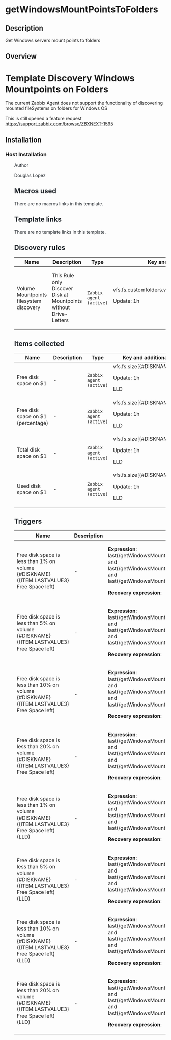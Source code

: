 # getWindowsMountPointsToFolders

## Description

Get Windows servers mount points to folders

## Overview


Template Discovery Windows Mountpoints on Folders
=================================================


The current Zabbix Agent does not support the functionality of discovering mounted fileSystems on folders for Windows OS


This is still opened a feature request <https://support.zabbix.com/browse/ZBXNEXT-1595>


Installation
------------


### Host Installation


<ul style="box-sizing: border-box; margin-bottom: 16px; margin-top: 0px; padding-left: 2em; color: #24292e; font-family: -apple-system, system-ui, 'Segoe UI', Helvetica, Arial, sans-serif, 'Apple C

## Author

Douglas Lopez

## Macros used

There are no macros links in this template.

## Template links

There are no template links in this template.

## Discovery rules

|Name|Description|Type|Key and additional info|
|----|-----------|----|----|
|Volume Mountpoints filesystem discovery|<p>This Rule only Discover Disk at Mountpoints without Drive-Letters</p>|`Zabbix agent (active)`|vfs.fs.customfolders.windowsmountpoints.discovery<p>Update: 1h</p>|


## Items collected

|Name|Description|Type|Key and additional info|
|----|-----------|----|----|
|Free disk space on $1|<p>-</p>|`Zabbix agent (active)`|vfs.fs.size[{#DISKNAME},free]<p>Update: 1h</p><p>LLD</p>|
|Free disk space on $1 (percentage)|<p>-</p>|`Zabbix agent (active)`|vfs.fs.size[{#DISKNAME},pfree]<p>Update: 1h</p><p>LLD</p>|
|Total disk space on $1|<p>-</p>|`Zabbix agent (active)`|vfs.fs.size[{#DISKNAME},total]<p>Update: 1h</p><p>LLD</p>|
|Used disk space on $1|<p>-</p>|`Zabbix agent (active)`|vfs.fs.size[{#DISKNAME},used]<p>Update: 1h</p><p>LLD</p>|


## Triggers

|Name|Description|Expression|Priority|
|----|-----------|----------|--------|
|Free disk space is less than 1% on volume {#DISKNAME} ({ITEM.LASTVALUE3} Free Space left)|<p>-</p>|<p>**Expression**: last(/getWindowsMountPointsToFolders/vfs.fs.size[{#DISKNAME},pfree])<1 and last(/getWindowsMountPointsToFolders/vfs.fs.size[{#DISKNAME},pfree])>10 and last(/getWindowsMountPointsToFolders/vfs.fs.size[{#DISKNAME},free])>1</p><p>**Recovery expression**: </p>|disaster|
|Free disk space is less than 5% on volume {#DISKNAME} ({ITEM.LASTVALUE3} Free Space left)|<p>-</p>|<p>**Expression**: last(/getWindowsMountPointsToFolders/vfs.fs.size[{#DISKNAME},pfree])<5 and last(/getWindowsMountPointsToFolders/vfs.fs.size[{#DISKNAME},pfree])>10 and last(/getWindowsMountPointsToFolders/vfs.fs.size[{#DISKNAME},free])>1</p><p>**Recovery expression**: </p>|high|
|Free disk space is less than 10% on volume {#DISKNAME} ({ITEM.LASTVALUE3} Free Space left)|<p>-</p>|<p>**Expression**: last(/getWindowsMountPointsToFolders/vfs.fs.size[{#DISKNAME},pfree])<10 and last(/getWindowsMountPointsToFolders/vfs.fs.size[{#DISKNAME},pfree])>10 and last(/getWindowsMountPointsToFolders/vfs.fs.size[{#DISKNAME},free])>1</p><p>**Recovery expression**: </p>|warning|
|Free disk space is less than 20% on volume {#DISKNAME} ({ITEM.LASTVALUE3} Free Space left)|<p>-</p>|<p>**Expression**: last(/getWindowsMountPointsToFolders/vfs.fs.size[{#DISKNAME},pfree])<20 and last(/getWindowsMountPointsToFolders/vfs.fs.size[{#DISKNAME},pfree])>10 and last(/getWindowsMountPointsToFolders/vfs.fs.size[{#DISKNAME},free])>1</p><p>**Recovery expression**: </p>|information|
|Free disk space is less than 1% on volume {#DISKNAME} ({ITEM.LASTVALUE3} Free Space left) (LLD)|<p>-</p>|<p>**Expression**: last(/getWindowsMountPointsToFolders/vfs.fs.size[{#DISKNAME},pfree])<1 and last(/getWindowsMountPointsToFolders/vfs.fs.size[{#DISKNAME},pfree])>10 and last(/getWindowsMountPointsToFolders/vfs.fs.size[{#DISKNAME},free])>1</p><p>**Recovery expression**: </p>|disaster|
|Free disk space is less than 5% on volume {#DISKNAME} ({ITEM.LASTVALUE3} Free Space left) (LLD)|<p>-</p>|<p>**Expression**: last(/getWindowsMountPointsToFolders/vfs.fs.size[{#DISKNAME},pfree])<5 and last(/getWindowsMountPointsToFolders/vfs.fs.size[{#DISKNAME},pfree])>10 and last(/getWindowsMountPointsToFolders/vfs.fs.size[{#DISKNAME},free])>1</p><p>**Recovery expression**: </p>|high|
|Free disk space is less than 10% on volume {#DISKNAME} ({ITEM.LASTVALUE3} Free Space left) (LLD)|<p>-</p>|<p>**Expression**: last(/getWindowsMountPointsToFolders/vfs.fs.size[{#DISKNAME},pfree])<10 and last(/getWindowsMountPointsToFolders/vfs.fs.size[{#DISKNAME},pfree])>10 and last(/getWindowsMountPointsToFolders/vfs.fs.size[{#DISKNAME},free])>1</p><p>**Recovery expression**: </p>|warning|
|Free disk space is less than 20% on volume {#DISKNAME} ({ITEM.LASTVALUE3} Free Space left) (LLD)|<p>-</p>|<p>**Expression**: last(/getWindowsMountPointsToFolders/vfs.fs.size[{#DISKNAME},pfree])<20 and last(/getWindowsMountPointsToFolders/vfs.fs.size[{#DISKNAME},pfree])>10 and last(/getWindowsMountPointsToFolders/vfs.fs.size[{#DISKNAME},free])>1</p><p>**Recovery expression**: </p>|information|
